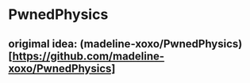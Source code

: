 # PwnedPhysics

## origimal idea: (madeline-xoxo/PwnedPhysics)[https://github.com/madeline-xoxo/PwnedPhysics]
